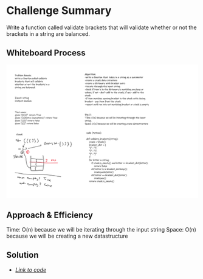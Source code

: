 # Challenge Summary

Write a function called validate brackets that will validate whether or not the brackets in a string are balanced.

## Whiteboard Process

![Whiteboard screenshot](https://github.com/S14mx/data-structures-and-algorithms/blob/stack-queue-brackets/python/code_challenges/stack_queue_brackets/imgs/stack-queue-brackets.png "Whiteboard process")

## Approach & Efficiency

Time: O(n) because we will be iterating through the input string
Space: O(n) because we will be creating a new datastructure

## Solution

- [*Link to code*](/python/code_challenges/stack_queue_brackets/stack_queue_brackets.py)


